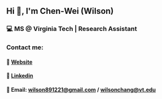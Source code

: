 ## Hi 👋, I'm Chen-Wei (Wilson)


### 💻   MS @ Virginia Tech | Research Assistant
###     Contact me:
####    📧 [Website](https://wilsonchang17.github.io/index.html)
####    📃 [Linkedin]([https://www.linkedin.com/in/wilson-chang-30994720a/?msgControlName=reply_to_sender&msgConversationId=2-MmI5MDVhZmMtNmFlZi00NTI5LWE0ZTEtNjVjOWFjMzMxNTZmXzAxMg%3D%3D&msgOverlay=true](https://www.linkedin.com/in/wilsonnchang/))
####    📧 Email: wilson891221@gmail.com / wilsonchang@vt.edu




